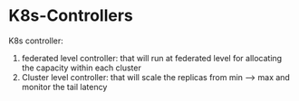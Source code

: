 # K8s-Controllers
K8s controller:
1. federated level controller: that will run at federated level for allocating the capacity within each cluster
2. Cluster level controller: that will scale the replicas from min --> max and monitor the tail latency
